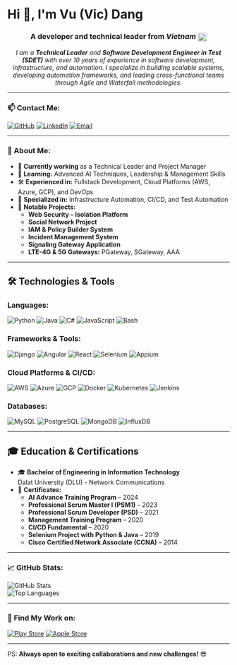 # Hi 👋, I'm Vu (Vic) Dang

<div align="center">

### A developer and technical leader from _*Vietnam*_ <img src="https://upload.wikimedia.org/wikipedia/commons/2/21/Flag_of_Vietnam.svg" alt="Vietnam Flag" width="20" style="vertical-align: middle;">

<em>I am a <b>Technical Leader</b> and <b>Software Development Engineer in Test (SDET)</b> with over 10 years of experience in software development, infrastructure, and automation. I specialize in building scalable systems, developing automation frameworks, and leading cross-functional teams through Agile and Waterfall methodologies.</em>

</div>

---

### 📫 Contact Me:
[![GitHub](https://img.shields.io/badge/GitHub-000?style=for-the-badge&logo=github)](https://github.com/vicdang) 
[![LinkedIn](https://img.shields.io/badge/LinkedIn-0A66C2?style=for-the-badge&logo=linkedin)](https://www.linkedin.com/in/your-linkedin) 
[![Email](https://img.shields.io/badge/Email-D14836?style=for-the-badge&logo=gmail&logoColor=white)](mailto:vicdang.vn@gmail.com)

---

### 🚀 About Me:

- 🔭 **Currently working** as a Technical Leader and Project Manager  
- 🌱 **Learning:** Advanced AI Techniques, Leadership & Management Skills  
- 🛠 **Experienced in:** Fullstack Development, Cloud Platforms (AWS, Azure, GCP), and DevOps  
- 🧩 **Specialized in:** Infrastructure Automation, CI/CD, and Test Automation  
- 💼 **Notable Projects:**
  - **Web Security – Isolation Platform**
  - **Social Network Project**
  - **IAM & Policy Builder System**
  - **Incident Management System**
  - **Signaling Gateway Application**
  - **LTE-4G & 5G Gateways:** PGateway, SGateway, AAA

---

## 🛠 Technologies & Tools

### **Languages:**
![Python](https://img.shields.io/badge/Python-3776AB?style=for-the-badge&logo=python&logoColor=white) 
![Java](https://img.shields.io/badge/Java-007396?style=for-the-badge&logo=java&logoColor=white) 
![C#](https://img.shields.io/badge/C%23-239120?style=for-the-badge&logo=c-sharp&logoColor=white) 
![JavaScript](https://img.shields.io/badge/JavaScript-323330?style=for-the-badge&logo=javascript&logoColor=F7DF1E) 
![Bash](https://img.shields.io/badge/Bash-121011?style=for-the-badge&logo=gnu-bash&logoColor=white)

### **Frameworks & Tools:**
![Django](https://img.shields.io/badge/Django-092E20?style=for-the-badge&logo=django&logoColor=white)
![Angular](https://img.shields.io/badge/Angular-DD0031?style=for-the-badge&logo=angular&logoColor=white)
![React](https://img.shields.io/badge/React-20232A?style=for-the-badge&logo=react&logoColor=61DAFB)
![Selenium](https://img.shields.io/badge/Selenium-43B02A?style=for-the-badge&logo=selenium&logoColor=white)
![Appium](https://img.shields.io/badge/Appium-35A6C4?style=for-the-badge&logo=appium&logoColor=white)

### **Cloud Platforms & CI/CD:**
![AWS](https://img.shields.io/badge/AWS-FF9900?style=for-the-badge&logo=amazonaws&logoColor=black) 
![Azure](https://img.shields.io/badge/Azure-0089D6?style=for-the-badge&logo=microsoft-azure&logoColor=white) 
![GCP](https://img.shields.io/badge/GCP-4285F4?style=for-the-badge&logo=google-cloud&logoColor=white) 
![Docker](https://img.shields.io/badge/Docker-2496ED?style=for-the-badge&logo=docker&logoColor=white) 
![Kubernetes](https://img.shields.io/badge/Kubernetes-326CE5?style=for-the-badge&logo=kubernetes&logoColor=white) 
![Jenkins](https://img.shields.io/badge/Jenkins-D24939?style=for-the-badge&logo=jenkins&logoColor=white)

### **Databases:**
![MySQL](https://img.shields.io/badge/MySQL-4479A1?style=for-the-badge&logo=mysql&logoColor=white)
![PostgreSQL](https://img.shields.io/badge/PostgreSQL-336791?style=for-the-badge&logo=postgresql&logoColor=white)
![MongoDB](https://img.shields.io/badge/MongoDB-47A248?style=for-the-badge&logo=mongodb&logoColor=white)
![InfluxDB](https://img.shields.io/badge/InfluxDB-22ADF6?style=for-the-badge&logo=influxdb&logoColor=white)

---

## 🎓 Education & Certifications

- 🎓 **Bachelor of Engineering in Information Technology**  
  Dalat University (DLU) - Network Communications  
- 🏅 **Certificates:**
  - **AI Advance Training Program** – 2024  
  - **Professional Scrum Master I (PSM1)** – 2023  
  - **Professional Scrum Developer (PSD)** – 2021  
  - **Management Training Program** – 2020  
  - **CI/CD Fundamental** – 2020  
  - **Selenium Project with Python & Java** – 2019  
  - **Cisco Certified Network Associate (CCNA)** – 2014  

---

### 📈 GitHub Stats:
![GitHub Stats](https://github-readme-stats.vercel.app/api?username=vicdang&show_icons=true&theme=dark)  
![Top Languages](https://github-readme-stats.vercel.app/api/top-langs/?username=vicdang&layout=compact&theme=dark)

---

### 📱 Find My Work on:
[![Play Store](https://img.shields.io/badge/Play_Store-3DDC84?style=for-the-badge&logo=google-play&logoColor=white)](https://play.google.com/store) 
[![Apple Store](https://img.shields.io/badge/App_Store-0D96F6?style=for-the-badge&logo=app-store&logoColor=white)](https://apps.apple.com)

---

PS: **Always open to exciting collaborations and new challenges!** 😎
